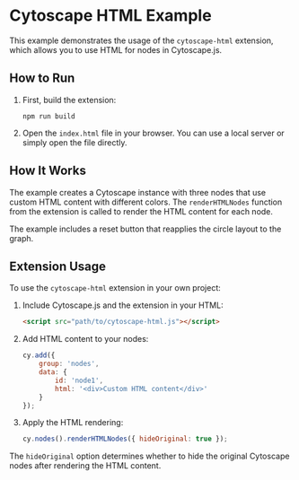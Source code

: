# Cytoscape HTML Example

This example demonstrates the usage of the `cytoscape-html` extension, which allows you to use HTML for nodes in Cytoscape.js.

## How to Run

1. First, build the extension:
   ```
   npm run build
   ```

2. Open the `index.html` file in your browser. You can use a local server or simply open the file directly.

## How It Works

The example creates a Cytoscape instance with three nodes that use custom HTML content with different colors. The `renderHTMLNodes` function from the extension is called to render the HTML content for each node.

The example includes a reset button that reapplies the circle layout to the graph.

## Extension Usage

To use the `cytoscape-html` extension in your own project:

1. Include Cytoscape.js and the extension in your HTML:
   ```html
   <script src="path/to/cytoscape-html.js"></script>
   ```

2. Add HTML content to your nodes:
   ```javascript
   cy.add({
       group: 'nodes',
       data: {
           id: 'node1',
           html: '<div>Custom HTML content</div>'
       }
   });
   ```

3. Apply the HTML rendering:
   ```javascript
   cy.nodes().renderHTMLNodes({ hideOriginal: true });
   ```

The `hideOriginal` option determines whether to hide the original Cytoscape nodes after rendering the HTML content. 